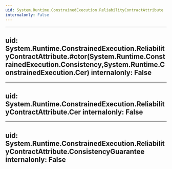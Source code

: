 ```yaml
---
uid: System.Runtime.ConstrainedExecution.ReliabilityContractAttribute
internalonly: False
---
```


---
uid: System.Runtime.ConstrainedExecution.ReliabilityContractAttribute.#ctor(System.Runtime.ConstrainedExecution.Consistency,System.Runtime.ConstrainedExecution.Cer)
internalonly: False
---

---
uid: System.Runtime.ConstrainedExecution.ReliabilityContractAttribute.Cer
internalonly: False
---

---
uid: System.Runtime.ConstrainedExecution.ReliabilityContractAttribute.ConsistencyGuarantee
internalonly: False
---
